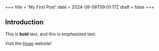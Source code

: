 +++
title = 'My First Post'
date = 2024-09-08T09:01:17Z
draft = false
+++

## Introduction

This is **bold** text, and this is *emphasized* text.

Visit the [Hugo](https://gohugo.io) website!
